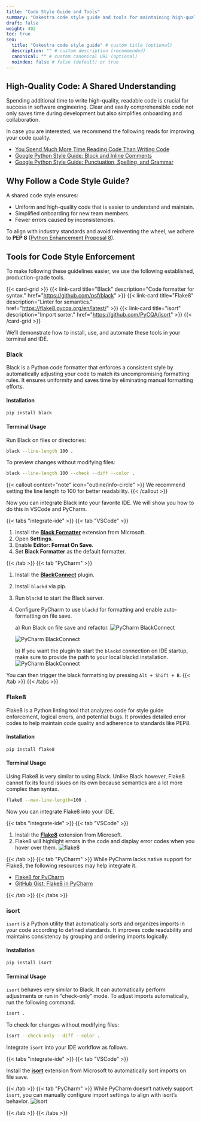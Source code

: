 ```yaml
---
title: "Code Style Guide and Tools"
summary: "Oakestra code style guide and tools for maintaining high-quality, readable code"
draft: false
weight: 402
toc: true
seo:
  title: "Oakestra code style guide" # custom title (optional)
  description: "" # custom description (recommended)
  canonical: "" # custom canonical URL (optional)
  noindex: false # false (default) or true
---
```


## High-Quality Code: A Shared Understanding

Spending additional time to write high-quality, readable code is crucial for success in software engineering. Clear and easily comprehensible code not only saves time during development but also simplifies onboarding and collaboration.

In case you are interested, we recommend the following reads for improving your code quality.
- [You Spend Much More Time Reading Code Than Writing Code](https://bayrhammer-klaus.medium.com/you-spend-much-more-time-reading-code-than-writing-code-bc953376fe19)
- [Google Python Style Guide: Block and Inline Comments](https://google.github.io/styleguide/pyguide.html#385-block-and-inline-comments)
- [Google Python Style Guide: Punctuation, Spelling, and Grammar](https://google.github.io/styleguide/pyguide.html#386-punctuation-spelling-and-grammar)

## Why Follow a Code Style Guide?

A shared code style ensures:
- Uniform and high-quality code that is easier to understand and maintain.
- Simplified onboarding for new team members.
- Fewer errors caused by inconsistencies.

To align with industry standards and avoid reinventing the wheel, we adhere to **PEP 8** ([Python Enhancement Proposal 8](https://peps.python.org/pep-0008/)).

## Tools for Code Style Enforcement

To make following these guidelines easier, we use the following established, production-grade tools.

{{< card-grid >}}
{{< link-card title="Black" description="Code formatter for syntax." href="https://github.com/psf/black" >}}
{{< link-card title="Flake8" description="Linter for semantics." href="https://flake8.pycqa.org/en/latest/" >}}
{{< link-card title="isort" description="Import sorter." href="https://github.com/PyCQA/isort" >}}
{{< /card-grid >}}

We’ll demonstrate how to install, use, and automate these tools in your terminal and IDE.

### Black

Black is a Python code formatter that enforces a consistent style by automatically adjusting your code to match its uncompromising formatting rules. It ensures uniformity and saves time by eliminating manual formatting efforts.

#### Installation
```bash
pip install black
```

#### Terminal Usage

Run Black on files or directories:
```bash
black --line-length 100 .
```

To preview changes without modifying files:
```bash
black --line-length 100 --check --diff --color .
```

{{< callout context="note" icon="outline/info-circle" >}}
We recommend setting the line length to 100 for better readability.
{{< /callout >}}

Now you can integrate Black into your favorite IDE. We will show you how to do this in VSCode and PyCharm.

{{< tabs "integrate-ide" >}}
{{< tab "VSCode" >}}

1. Install the [**Black Formatter**](https://marketplace.visualstudio.com/items?itemName=ms-python.black-formatter) extension from Microsoft.
2. Open **Settings**.
3. Enable **Editor: Format On Save**.
4. Set **Black Formatter** as the default formatter.

{{< /tab >}}
{{< tab "PyCharm" >}}

1. Install the [**BlackConnect**](https://plugins.jetbrains.com/plugin/14321-blackconnect) plugin.
2. Install `blackd` via pip.
3. Run `blackd` to start the Black server.
4. Configure PyCharm to use `blackd` for formatting and enable auto-formatting on file save.
   
   a) Run Black on file save and refactor.
   ![PyCharm BlackConnect](blackd_save.png)

   ![PyCharm BlackConnect](blackd_settings.png)

   b) If you want the plugin to start the `blackd` connection on IDE startup, make sure to provide the path to your local blackd installation.
   ![PyCharm BlackConnect](blackd_settings_plus.png)

You can then trigger the black formatting by pressing  `Alt + Shift + B`.
{{< /tab >}}
{{< /tabs >}}

### Flake8

Flake8 is a Python linting tool that analyzes code for style guide enforcement, logical errors, and potential bugs. It provides detailed error codes to help maintain code quality and adherence to standards like PEP8.

#### Installation
```bash
pip install flake8
```

#### Terminal Usage
Using Flake8 is very similar to using Black. Unlike Black however, Flake8 cannot fix its found issues on its own because semantics are a lot more complex than syntax.
```bash
flake8 --max-line-length=100 .
```
Now you can integrate Flake8 into your IDE. 

{{< tabs "integrate-ide" >}}
{{< tab "VSCode" >}}

1. Install the [**Flake8**](https://marketplace.visualstudio.com/items?itemName=ms-python.flake8) extension from Microsoft.
2. Flake8 will highlight errors in the code and display error codes when you hover over them.
![flake8](flake8_vscode_example.png)

{{< /tab >}}
{{< tab "PyCharm" >}}
While PyCharm lacks native support for Flake8, the following resources may help integrate it.

- [Flake8 for PyCharm](https://pypi.org/project/flake8-for-pycharm/)
- [GitHub Gist: Flake8 in PyCharm](https://gist.github.com/tossmilestone/23139d870841a3d5cba2aea28da1a895)

{{< /tab >}}
{{< /tabs >}}

### isort

`isort` is a Python utility that automatically sorts and organizes imports in your code according to defined standards. It improves code readability and maintains consistency by grouping and ordering imports logically.

#### Installation
```bash
pip install isort
```

#### Terminal Usage
`isort` behaves very similar to Black. It can automatically perform adjustments or run in “check-only” mode. To adjust imports automatically, run the following command.
```bash
isort .
```

To check for changes without modifying files:
```bash
isort --check-only --diff --color .
```
Integrate `isort` into your IDE workflow as follows.

{{< tabs "integrate-ide" >}}
{{< tab "VSCode" >}}

Install the [**isort**](https://marketplace.visualstudio.com/items?itemName=ms-python.isort) extension from Microsoft to automatically sort imports on file save.

{{< /tab >}}
{{< tab "PyCharm" >}}
While PyCharm doesn’t natively support `isort`, you can manually configure import settings to align with isort’s behavior.
![isort](isort_import_settings.png)

{{< /tab >}}
{{< /tabs >}}

